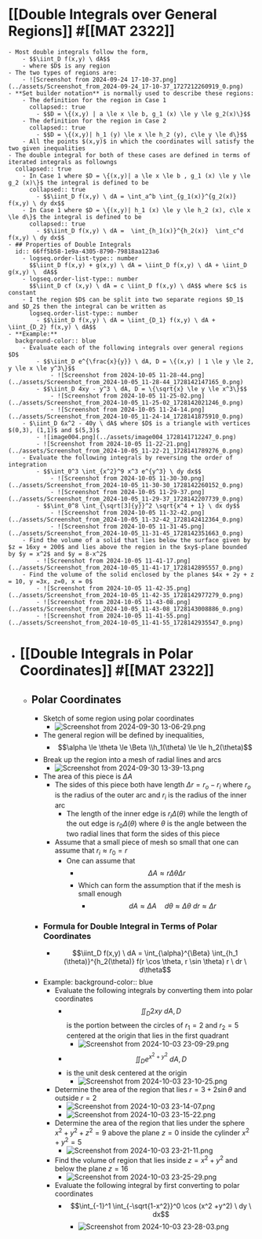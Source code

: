 # [[Double Integrals over General Regions]] #[[MAT 2322]]
	- Most double integrals follow the form,
		- $$\iint_D f(x,y) \ dA$$
		- where $D$ is any region
	- The two types of regions are:
		- ![Screenshot from 2024-09-24 17-10-37.png](../assets/Screenshot_from_2024-09-24_17-10-37_1727212260919_0.png)
	- **Set builder notation** is normally used to describe these regions:
		- The definition for the region in Case 1
		  collapsed:: true
			- $$D = \{(x,y) | a \le x \le b, g_1 (x) \le y \le g_2(x)\}$$
		- The definition for the region in Case 2
		  collapsed:: true
			- $$D = \{(x,y)| h_1 (y) \le x \le h_2 (y), c\le y \le d\}$$
		- All the points $(x,y)$ in which the coordinates will satisfy the two given inequalities
	- The double integral for both of these cases are defined in terms of iterated integrals as followngs
	  collapsed:: true
		- In Case 1 where $D = \{(x,y)| a \le x \le b , g_1 (x) \le y \le g_2 (x)\}$ the integral is defined to be
		  collapsed:: true
			- $$\iint_D f(x,y) \ dA = \int_a^b \int_{g_1(x)}^{g_2(x)} f(x,y) \ dy dx$$
		- In Case 1 where $D = \{(x,y)| h_1 (x) \le y \le h_2 (x), c\le x \le d\}$ the integral is defined to be
		  collapsed:: true
			- $$\iint_D f(x,y) \ dA =  \int_{h_1(x)}^{h_2(x)}  \int_c^d f(x,y) \ dy dx$$
	- ## Properties of Double Integrals
	  id:: 66ff5b58-1e9a-4305-8790-79818aa123a6
		- logseq.order-list-type:: number
		  $$\iint_D f(x,y) + g(x,y) \ dA = \iint_D f(x,y) \ dA + \iint_D g(x,y) \  dA$$
		- logseq.order-list-type:: number
		  $$\iint_D cf (x,y) \ dA = c \iint_D f(x,y) \ dA$$ where $c$ is constant
		- I the region $D$ can be split into two separate regions $D_1$ and $D_2$ then the integral can be written as
		  logseq.order-list-type:: number
			- $$\iint_D f(x,y) \ dA = \iint_{D_1} f(x,y) \ dA + \iint_{D_2} f(x,y) \ dA$$
	- **Example:**
	  background-color:: blue
		- Evaluate each of the following integrals over general regions $D$
			- $$\iint_D e^{\frac{x}{y}} \ dA, D = \{(x,y) | 1 \le y \le 2, y \le x \le y^3\}$$
				- ![Screenshot from 2024-10-05 11-28-44.png](../assets/Screenshot_from_2024-10-05_11-28-44_1728142147165_0.png)
			- $$\iint_D 4xy - y^3 \ dA, D = \{\sqrt{x} \le y \le x^3\}$$
				- ![Screenshot from 2024-10-05 11-25-02.png](../assets/Screenshot_from_2024-10-05_11-25-02_1728142021246_0.png)
				- ![Screenshot from 2024-10-05 11-24-14.png](../assets/Screenshot_from_2024-10-05_11-24-14_1728141875910_0.png)
		- $\iint_D 6x^2 - 40y \ dA$ where $D$ is a triangle with vertices $(0,3), (1,1)$ and $(5,3)$
			- ![image004.png](../assets/image004_1728141712247_0.png)
			- ![Screenshot from 2024-10-05 11-22-21.png](../assets/Screenshot_from_2024-10-05_11-22-21_1728141789276_0.png)
		- Evaluate the following integrals by reversing the order of integration
			- $$\int_0^3 \int_{x^2}^9 x^3 e^{y^3} \ dy dx$$
				- ![Screenshot from 2024-10-05 11-30-30.png](../assets/Screenshot_from_2024-10-05_11-30-30_1728142260152_0.png)
				- ![Screenshot from 2024-10-05 11-29-37.png](../assets/Screenshot_from_2024-10-05_11-29-37_1728142207739_0.png)
			- $$\int_0^8 \int_{\sqrt[3]{y}}^2 \sqrt{x^4 + 1} \ dx dy$$
				- ![Screenshot from 2024-10-05 11-32-42.png](../assets/Screenshot_from_2024-10-05_11-32-42_1728142412364_0.png)
				- ![Screenshot from 2024-10-05 11-31-45.png](../assets/Screenshot_from_2024-10-05_11-31-45_1728142351663_0.png)
		- Find the volume of a solid that lies below the surface given by $z = 16xy + 200$ and lies above the region in the $xy$-plane bounded by $y = x^2$ and $y = 8-x^2$
			- ![Screenshot from 2024-10-05 11-41-17.png](../assets/Screenshot_from_2024-10-05_11-41-17_1728142895557_0.png)
		- Find the volume of the solid enclosed by the planes $4x + 2y + z = 10, y =3x, z=0, x = 0$
			- ![Screenshot from 2024-10-05 11-42-35.png](../assets/Screenshot_from_2024-10-05_11-42-35_1728142977279_0.png)
			- ![Screenshot from 2024-10-05 11-43-08.png](../assets/Screenshot_from_2024-10-05_11-43-08_1728143008886_0.png)
			- ![Screenshot from 2024-10-05 11-41-55.png](../assets/Screenshot_from_2024-10-05_11-41-55_1728142935547_0.png)
- # [[Double Integrals in Polar Coordinates]] #[[MAT 2322]]
	- ## Polar Coordinates
		- Sketch of some region using polar coordinates
			- ![Screenshot from 2024-09-30 13-06-29.png](../assets/Screenshot_from_2024-09-30_13-06-29_1727716007920_0.png)
		- The general region will be defined by inequalities,
			- $$\alpha \le \theta \le  \Beta \\h_1(\theta) \le \le h_2(\theta)$$
		- Break up the region into a mesh of radial lines and arcs
			- ![Screenshot from 2024-09-30 13-39-13.png](../assets/Screenshot_from_2024-09-30_13-39-13_1727717999281_0.png)
		- The area of this piece is $\Delta A$
			- The sides of this piece both have length $\Delta r = r_o - r_i$ where $r_o$ is the radius of the outer arc and $r_i$ is the radius of the inner arc
				- The length of the inner edge is $r_i \Delta (\theta)$ while the length of the out edge is $r_0\Delta (\theta)$ where $\theta$ is the angle between the two radial lines that form the sides of this piece
			- Assume that a small piece of mesh so small that one can assume  that $r_i \approx r_0= r$
				- One can assume that
					- $$\Delta A \approx r \Delta \theta \Delta r$$
					- Which can form the assumption that if the mesh is small enough
						- $$dA  \approx \Delta A \quad d\theta  \approx \Delta \theta \ dr  \approx \Delta r$$
		- ### Formula for Double Integral in Terms of Polar Coordinates
			- $$\iint_D f(x,y) \ dA = \int_{\alpha}^{\Beta} \int_{h_1 (\theta)}^{h_2(\theta)} f(r \cos \theta, r \sin \theta) r \ dr \ d\theta$$
		- Example:
		  background-color:: blue
			- Evaluate the following integrals by converting them into polar coordinates
				- $$\iint_D 2xy \ dA, D$$ is the portion between the circles of $r_1 = 2$ and $r_2 =5$ centered at the origin that lies in the first quadrant
					- ![Screenshot from 2024-10-03 23-09-29.png](../assets/Screenshot_from_2024-10-03_23-09-29_1728011401220_0.png)
				- $$\iint_D e^{x^2+y^2} \ dA, D$$
				- is the unit desk centered at the origin
					- ![Screenshot from 2024-10-03 23-10-25.png](../assets/Screenshot_from_2024-10-03_23-10-25_1728011682847_0.png)
			- Determine the area of the region that lies $r = 3+2 \sin \theta$ and outside $r =2$
				- ![Screenshot from 2024-10-03 23-14-07.png](../assets/Screenshot_from_2024-10-03_23-14-07_1728011690475_0.png)
				- ![Screenshot from 2024-10-03 23-15-22.png](../assets/Screenshot_from_2024-10-03_23-15-22_1728012042600_0.png)
			- Determine the area of the region that lies under the sphere $x^2 +y^2 +z^2 =9$ above the plane $z = 0$ inside the cylinder $x^2 + y^2 =5$
				- ![Screenshot from 2024-10-03 23-21-11.png](../assets/Screenshot_from_2024-10-03_23-21-11_1728012138070_0.png)
			- Find the volume of region that lies inside $z = x^2 + y^2$ and below the plane $z = 16$
				- ![Screenshot from 2024-10-03 23-25-29.png](../assets/Screenshot_from_2024-10-03_23-25-29_1728012457778_0.png)
			- Evaluate the following integral by first converting to polar coordinates
				- $$\int_{-1}^1 \int_{-\sqrt{1-x^2}}^0 \cos (x^2 +y^2) \ dy \ dx$$
					- ![Screenshot from 2024-10-03 23-28-03.png](../assets/Screenshot_from_2024-10-03_23-28-03_1728013326697_0.png)